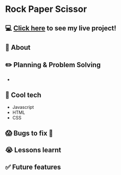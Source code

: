 # Rock Paper Scissor 

##  :computer: [Click here](#) to see my live project!

## :page_facing_up: About



## :pencil2: Planning & Problem Solving
- 


## :rocket: Cool tech
- Javascript
- HTML
- CSS


## :scream: Bugs to fix :poop:


## :sob: Lessons learnt


## :white_check_mark: Future features

